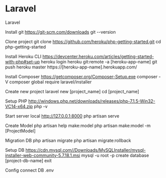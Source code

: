 # Laravel
Laravel

Install git
https://git-scm.com/downloads
git --version

Clone project
git clone https://github.com/heroku/php-getting-started.git
cd php-getting-started

Install Heroku CLI
https://devcenter.heroku.com/articles/getting-started-with-php#set-up
heroku login
heroku git:remote -a [heroku-app-name]
git push heroku master
https://[heroku-app-name].herokuapp.com/

Install Composer
https://getcomposer.org/Composer-Setup.exe
composer -V
composer global require laravel/installer

Create new project
laravel new [project_name]
cd [project_name]

Setup PHP
http://windows.php.net/downloads/releases/php-7.1.5-Win32-VC14-x64.zip
php -v

Start server local http://127.0.0.1:8000
php artisan serve

Create Model
php artisan help make:model
php artisan make:model -m [ProjectModel]

Migration DB
php artisan migrate
php artisan migrate:rollback

Setup DB
https://cdn.mysql.com//Downloads/MySQLInstaller/mysql-installer-web-community-5.7.18.1.msi
mysql -u root -p
create database [project-db-name]
exit

Config connect DB
.env
